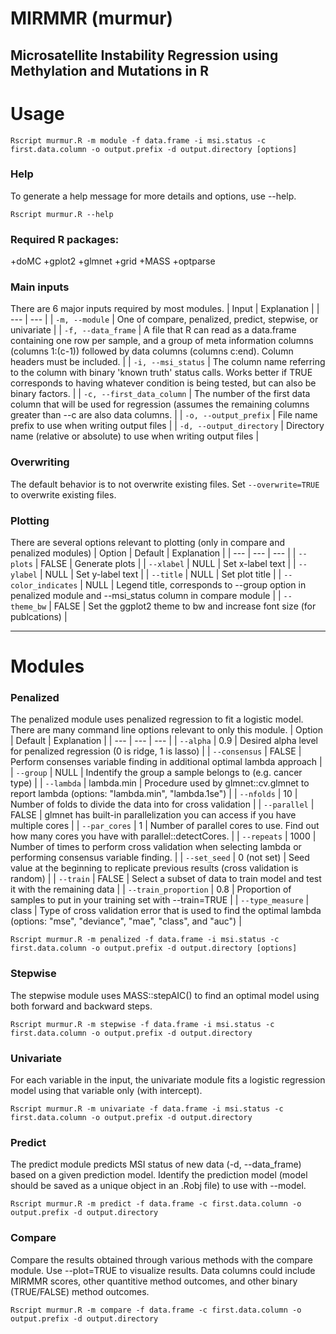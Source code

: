 # MIRMMR (murmur)
Microsatellite Instability Regression using Methylation and Mutations in R
---
# Usage
```
Rscript murmur.R -m module -f data.frame -i msi.status -c first.data.column -o output.prefix -d output.directory [options]
```

### Help 
To generate a help message for more details and options, use --help.
```
Rscript murmur.R --help
``` 

### Required R packages: 
+doMC
+gplot2
+glmnet
+grid
+MASS
+optparse 

### Main inputs
There are 6 major inputs required by most modules.
| Input | Explanation |
| --- | --- |
| `-m, --module` | One of compare, penalized, predict, stepwise, or univariate |
| `-f, --data_frame` | A file that R can read as a data.frame containing one row per sample, and a group of meta information columns (columns 1:(c-1)) followed by data columns (columns c:end). Column headers must be included. |
| `-i, --msi_status` | The column name referring to the column with binary 'known truth' status calls. Works better if TRUE corresponds to having whatever condition is being tested, but can also be binary factors. |
| `-c, --first_data_column` | The number of the first data column that will be used for regression (assumes the remaining columns greater than --c are also data columns. | 
| `-o, --output_prefix` | File name prefix to use when writing output files |
| `-d, --output_directory` | Directory name (relative or absolute) to use when writing output files |

### Overwriting
The default behavior is to not overwrite existing files. Set `--overwrite=TRUE` to overwrite existing files.

### Plotting
There are several options relevant to plotting (only in compare and penalized modules)
| Option | Default | Explanation |
| --- | --- | --- |
| `--plots` | FALSE | Generate plots |
| `--xlabel` | NULL | Set x-label text |
| `--ylabel` | NULL | Set y-label text |
| `--title` | NULL | Set plot title |
| `--color_indicates` | NULL | Legend title, corresponds to --group option in penalized module and --msi_status column in compare module |
| `--theme_bw` | FALSE | Set the ggplot2 theme to bw and increase font size (for publcations) |

---
# Modules
### Penalized
The penalized module uses penalized regression to fit a logistic model. There are many command line options relevant to only this module.
| Option | Default | Explanation |
| --- | --- | --- |
| `--alpha` | 0.9 | Desired alpha level for penalized regression (0 is ridge, 1 is lasso) |
| `--consensus` | FALSE | Perform consenses variable finding in additional optimal lambda approach |
| `--group` | NULL | Indentify the group a sample belongs to (e.g. cancer type) |
| `--lambda` | lambda.min | Procedure used by glmnet::cv.glmnet to report lambda (options: "lambda.min", "lambda.1se") |
| `--nfolds` | 10 | Number of folds to divide the data into for cross validation | 
| `--parallel` | FALSE | glmnet has built-in parallelization you can access if you have multiple cores | 
| `--par_cores` | 1 | Number of parallel cores to use. Find out how many cores you have with parallel::detectCores. |
| `--repeats` | 1000 | Number of times to perform cross validation when selecting lambda or performing consensus variable finding. |
| `--set_seed` | 0 (not set) | Seed value at the beginning to replicate previous results (cross validation is random) |
| `--train` | FALSE | Select a subset of data to train model and test it with the remaining data | 
| `--train_proportion` | 0.8 | Proportion of samples to put in your training set with --train=TRUE |
| `--type_measure` | class | Type of cross validation error that is used to find the optimal lambda (options: "mse", "deviance", "mae", "class", and "auc") |

```
Rscript murmur.R -m penalized -f data.frame -i msi.status -c first.data.column -o output.prefix -d output.directory [options]
```

### Stepwise
The stepwise module uses MASS::stepAIC() to find an optimal model using both forward and backward steps. 

```
Rscript murmur.R -m stepwise -f data.frame -i msi.status -c first.data.column -o output.prefix -d output.directory
```
### Univariate
For each variable in the input, the univariate module fits a logistic regression model using that variable only (with intercept). 
```
Rscript murmur.R -m univariate -f data.frame -i msi.status -c first.data.column -o output.prefix -d output.directory
```
### Predict
The predict module predicts MSI status of new data (-d, --data_frame) based on a given prediction model. Identify the prediction model (model should be saved as a unique object in an .Robj file) to use with --model.
```
Rscript murmur.R -m predict -f data.frame -c first.data.column -o output.prefix -d output.directory
```
### Compare
Compare the results obtained through various methods with the compare module. Use --plot=TRUE to visualize results. Data columns could include MIRMMR scores, other quantitive method outcomes, and other binary (TRUE/FALSE) method outcomes.  
```
Rscript murmur.R -m compare -f data.frame -c first.data.column -o output.prefix -d output.directory
```
